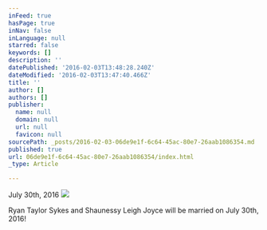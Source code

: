```yaml
---
inFeed: true
hasPage: true
inNav: false
inLanguage: null
starred: false
keywords: []
description: ''
datePublished: '2016-02-03T13:48:28.240Z'
dateModified: '2016-02-03T13:47:40.466Z'
title: ''
author: []
authors: []
publisher:
  name: null
  domain: null
  url: null
  favicon: null
sourcePath: _posts/2016-02-03-06de9e1f-6c64-45ac-80e7-26aab1086354.md
published: true
url: 06de9e1f-6c64-45ac-80e7-26aab1086354/index.html
_type: Article

---
```

July 30th, 2016
![](https://the-grid-user-content.s3-us-west-2.amazonaws.com/a1fbf22b-7620-416d-a29c-d12b3c0e8aef.jpg)

Ryan Taylor Sykes and Shaunessy Leigh Joyce will be married on July 30th, 2016!